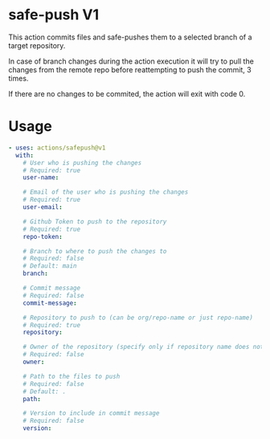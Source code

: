 # safe-push V1

This action commits files and safe-pushes them to a selected branch of a target repository.

In case of branch changes during the action execution it will try to pull the changes from the remote repo before reattempting to push the commit, 3 times.

If there are no changes to be commited, the action will exit with code 0.

# Usage

<!-- start usage -->
```yaml
- uses: actions/safepush@v1
  with:
    # User who is pushing the changes
    # Required: true
    user-name:

    # Email of the user who is pushing the changes
    # Required: true
    user-email:

    # Github Token to push to the repository
    # Required: true
    repo-token:

    # Branch to where to push the changes to
    # Required: false
    # Default: main
    branch:

    # Commit message
    # Required: false
    commit-message:

    # Repository to push to (can be org/repo-name or just repo-name)
    # Required: true
    repository:

    # Owner of the repository (specify only if repository name does not incluse the owner)
    # Required: false
    owner:

    # Path to the files to push
    # Required: false
    # Default: .
    path:

    # Version to include in commit message
    # Required: false
    version:
```
<!-- end usage -->
